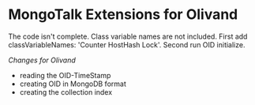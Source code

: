 # MongoTalk Extensions for Olivand

The code isn't complete. Class variable names are not included.
First add classVariableNames: 'Counter HostHash Lock'.
Second run OID initialize.

*Changes for Olivand*

* reading the OID-TimeStamp 
* creating OID in MongoDB format
* creating the collection index
